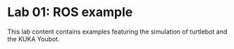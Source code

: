 # Lab 01: ROS example
This lab content contains examples featuring the simulation of turtlebot and the KUKA Youbot.
